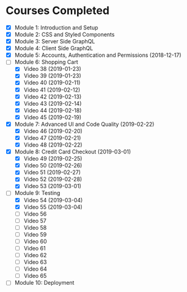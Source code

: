 # Courses Completed

- [x] Module 1: Introduction and Setup
- [x] Module 2: CSS and Styled Components
- [x] Module 3: Server Side GraphQL
- [x] Module 4: Client Side GraphQL
- [x] Module 5: Accounts, Authentication and Permissions (2018-12-17)
- [ ] Module 6: Shopping Cart
  - [x] Video 38 (2019-01-23)
  - [x] Video 39 (2019-01-23)
  - [x] Video 40 (2019-02-11)
  - [x] Video 41 (2019-02-12)
  - [x] Video 42 (2019-02-13)
  - [x] Video 43 (2019-02-14)
  - [x] Video 44 (2019-02-18)
  - [x] Video 45 (2019-02-19)
- [x] Module 7: Advanced UI and Code Quality (2019-02-22)
  - [x] Video 46 (2019-02-20)
  - [x] Video 47 (2019-02-21)
  - [x] Video 48 (2019-02-22)
- [x] Module 8: Credit Card Checkout (2019-03-01)
  - [x] Video 49 (2019-02-25)
  - [x] Video 50 (2019-02-26)
  - [x] Video 51 (2019-02-27)
  - [x] Video 52 (2019-02-28)
  - [x] Video 53 (2019-03-01)
- [ ] Module 9: Testing
  - [x] Video 54 (2019-03-04)
  - [x] Video 55 (2019-03-04)
  - [ ] Video 56
  - [ ] Video 57
  - [ ] Video 58
  - [ ] Video 59
  - [ ] Video 60
  - [ ] Video 61
  - [ ] Video 62
  - [ ] Video 63
  - [ ] Video 64
  - [ ] Video 65
- [ ] Module 10: Deployment
